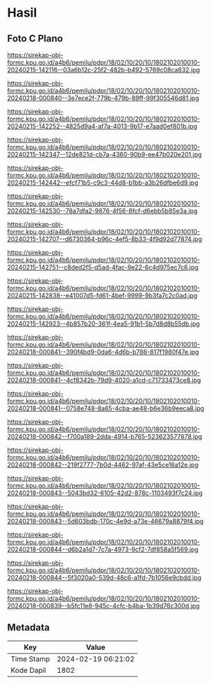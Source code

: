 # Hasil

## Foto C Plano

https://sirekap-obj-formc.kpu.go.id/a4b6/pemilu/pdpr/18/02/10/20/10/1802102010010-20240215-142116--03a6b12c-25f2-482b-b492-5769c08ca632.jpg

https://sirekap-obj-formc.kpu.go.id/a4b6/pemilu/pdpr/18/02/10/20/10/1802102010010-20240218-000840--3e7ece2f-779b-479b-89ff-99f305546d81.jpg

https://sirekap-obj-formc.kpu.go.id/a4b6/pemilu/pdpr/18/02/10/20/10/1802102010010-20240215-142252--4825d9a4-af7a-4013-9b17-e7aad0ef801b.jpg

https://sirekap-obj-formc.kpu.go.id/a4b6/pemilu/pdpr/18/02/10/20/10/1802102010010-20240215-142347--12de821d-cb7a-4360-90b9-ee47b020e201.jpg

https://sirekap-obj-formc.kpu.go.id/a4b6/pemilu/pdpr/18/02/10/20/10/1802102010010-20240215-142442--efcf71b5-c9c3-44d8-b1bb-a3b26dfbe6d9.jpg

https://sirekap-obj-formc.kpu.go.id/a4b6/pemilu/pdpr/18/02/10/20/10/1802102010010-20240215-142530--78a7dfa2-9876-4f56-8fcf-d6ebb5b85e3a.jpg

https://sirekap-obj-formc.kpu.go.id/a4b6/pemilu/pdpr/18/02/10/20/10/1802102010010-20240215-142707--d6730364-b96c-4ef5-8b33-4f9d92d77874.jpg

https://sirekap-obj-formc.kpu.go.id/a4b6/pemilu/pdpr/18/02/10/20/10/1802102010010-20240215-142751--c8ded2f5-d5ad-4fac-9e22-6c4d975ec7c6.jpg

https://sirekap-obj-formc.kpu.go.id/a4b6/pemilu/pdpr/18/02/10/20/10/1802102010010-20240215-142838--e41007d5-fd61-4bef-9999-9b3fa7c2c0ad.jpg

https://sirekap-obj-formc.kpu.go.id/a4b6/pemilu/pdpr/18/02/10/20/10/1802102010010-20240215-142923--4b857b20-361f-4ea5-91b1-5b7d8d8b55db.jpg

https://sirekap-obj-formc.kpu.go.id/a4b6/pemilu/pdpr/18/02/10/20/10/1802102010010-20240218-000841--390f4bd9-0da6-4d6b-b786-817f1980f47e.jpg

https://sirekap-obj-formc.kpu.go.id/a4b6/pemilu/pdpr/18/02/10/20/10/1802102010010-20240218-000841--4cf8342b-79d9-4020-a1cd-c71733473ce8.jpg

https://sirekap-obj-formc.kpu.go.id/a4b6/pemilu/pdpr/18/02/10/20/10/1802102010010-20240218-000841--0758e748-8a65-4cba-ae48-b6e36b9eeca8.jpg

https://sirekap-obj-formc.kpu.go.id/a4b6/pemilu/pdpr/18/02/10/20/10/1802102010010-20240218-000842--f700a189-2dda-4914-b765-523623577878.jpg

https://sirekap-obj-formc.kpu.go.id/a4b6/pemilu/pdpr/18/02/10/20/10/1802102010010-20240218-000842--219f2777-7b0d-4462-97af-43e5ce16a12e.jpg

https://sirekap-obj-formc.kpu.go.id/a4b6/pemilu/pdpr/18/02/10/20/10/1802102010010-20240218-000843--5043bd32-6105-42d2-878c-1103493f7c24.jpg

https://sirekap-obj-formc.kpu.go.id/a4b6/pemilu/pdpr/18/02/10/20/10/1802102010010-20240218-000843--5d603bdb-170c-4e9d-a73e-46679a8879f4.jpg

https://sirekap-obj-formc.kpu.go.id/a4b6/pemilu/pdpr/18/02/10/20/10/1802102010010-20240218-000844--d6b2a1d7-7c7a-4973-9cf2-7df858a5f569.jpg

https://sirekap-obj-formc.kpu.go.id/a4b6/pemilu/pdpr/18/02/10/20/10/1802102010010-20240218-000844--5f3020a0-539d-48c6-a1fd-7b1056e9cbdd.jpg

https://sirekap-obj-formc.kpu.go.id/a4b6/pemilu/pdpr/18/02/10/20/10/1802102010010-20240218-000839--b5fc11e8-945c-4cfc-b4ba-1b39d76c300d.jpg


## Metadata

| Key        | Value               |
| ---------- | ------------------- |
| Time Stamp | 2024-02-19 06:21:02 |
| Kode Dapil | 1802                |



